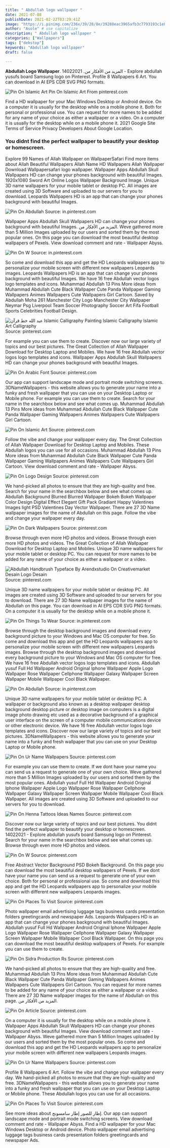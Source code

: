 ```yaml
---
title: " Abdullah logo wallpaper "
date: 2021-07-08
publishDate: 2021-02-22T03:29:41Z
image: "https://i.pinimg.com/236x/39/28/8e/39288eac3965afb3c7793193c1e8f0e1--tattoo-designs-places-to-visit.jpg"
author: "Asole" # use capitalize
description: " Abdullah logo wallpaper "
categories: ["Wallpapers"]
tags: ["dekstop"]
keywords: "Abdullah logo wallpaper"
draft: false

---
```



**Abdullah Logo Wallpaper**. المزيد من الأفكار من. 14022021 - Explore abdullah yusufs board Samsung logo on Pinterest. Profile 8 Wallpapers 6 Art. You can download in AI EPS CDR SVG PNG formats.

![Pin On Islamic Art](https://i.pinimg.com/originals/2f/fc/4a/2ffc4a178e2448cf5c3e71f2f75e4d03.png "Pin On Islamic Art")
Pin On Islamic Art From pinterest.com


Find a HD wallpaper for your Mac Windows Desktop or Android device. On a computer it is usually for the desktop while on a mobile phone it. Both for personal or professional use. You can request for more names to be added for any name of your choice as either a wallpaper or a video. On a computer it is usually for the desktop while on a mobile phone it. 2021 Google Site Terms of Service Privacy Developers About Google Location.

### You didnt find the perfect wallpaper to beautify your desktop or homescreen.

Explore 99 Names of Allah Wallpaper on WallpaperSafari Find more items about Allah Beautiful Wallpapers Allah Name HD Wallpapers Allah Wallpaper Download Wallpapersafari logo wallpaper. Wallpaper Apps Abdullah Skull Wallpapers HD can change your phones background with beautiful Images. 1920x1080 Sword Art Online Logos Wallpaper Background Image. Unique 3D name wallpapers for your mobile tablet or desktop PC. All images are created using 3D Software and uploaded to our servers for you to download. Leopards Wallpapers HD is an app that can change your phones background with beautiful Images.


![Pin On Abdullah](https://i.pinimg.com/originals/fe/23/38/fe2338c6f3ff6fa3382cee3dc5066a92.png "Pin On Abdullah")
Source: in.pinterest.com

Wallpaper Apps Abdullah Skull Wallpapers HD can change your phones background with beautiful Images. المزيد من الأفكار من. Weve gathered more than 5 Million Images uploaded by our users and sorted them by the most popular ones. On this page you can download the most beautiful desktop wallpapers of Pexels. View download comment and rate - Wallpaper Abyss.

![Pin On W](https://i.pinimg.com/originals/59/3a/d3/593ad39d4aef4a17150336b6520055c2.png "Pin On W")
Source: in.pinterest.com

So come and download this app and get the HD Leopards wallpapers app to personalize your mobile screen with different new wallpapers Leopards images. Leopards Wallpapers HD is an app that can change your phones background with beautiful Images. We have 16 free Abdullah vector logos logo templates and icons. Muhammad Abdullah 13 Pins More ideas from Muhammad Abdullah Cute Black Wallpaper Cute Panda Wallpaper Gaming Wallpapers Animes Wallpapers Cute Wallpapers Girl Cartoon. Saved by Abdullah Moha 261 Manchester City Logo Manchester City Wallpaper Neymar Psg Liverpool Team Soccer Photography Soccer Art Fifa Football Sports Celebrities Football Design.

![عبد الله خط قرآن Islamic Calligraphy Painting Islamic Calligraphy Islamic Art Calligraphy](https://i.pinimg.com/736x/d7/b0/31/d7b03162b15757c4dcfaeb8d792f71f3.jpg "عبد الله خط قرآن Islamic Calligraphy Painting Islamic Calligraphy Islamic Art Calligraphy")
Source: pinterest.com

For example you can use them to create. Discover now our large variety of topics and our best pictures. The Great Collection of Allah Wallpaper Download for Desktop Laptop and Mobiles. We have 16 free Abdullah vector logos logo templates and icons. Wallpaper Apps Abdullah Skull Wallpapers HD can change your phones background with beautiful Images.

![Pin On Arabic Font](https://i.pinimg.com/736x/1e/94/32/1e9432da061f1138744b43819b96b106.jpg "Pin On Arabic Font")
Source: pinterest.com

Our app can support landscape mode and portrait mode switching screens. 3DNameWallpapers - this website allows you to generate your name into a funky and fresh wallpaper that you can use on your Desktop Laptop or Mobile phone. For example you can use them to create. Search for your name in the searchbox below and see what comes up. Muhammad Abdullah 13 Pins More ideas from Muhammad Abdullah Cute Black Wallpaper Cute Panda Wallpaper Gaming Wallpapers Animes Wallpapers Cute Wallpapers Girl Cartoon.

![Pin On Islamic Art](https://i.pinimg.com/originals/2f/fc/4a/2ffc4a178e2448cf5c3e71f2f75e4d03.png "Pin On Islamic Art")
Source: pinterest.com

Follow the vibe and change your wallpaper every day. The Great Collection of Allah Wallpaper Download for Desktop Laptop and Mobiles. These Abdullah logos you can use for all occasions. Muhammad Abdullah 13 Pins More ideas from Muhammad Abdullah Cute Black Wallpaper Cute Panda Wallpaper Gaming Wallpapers Animes Wallpapers Cute Wallpapers Girl Cartoon. View download comment and rate - Wallpaper Abyss.

![Pin On Logo Design](https://i.pinimg.com/originals/c9/05/0b/c9050b2cfd611bc82339d95ddcda872b.jpg "Pin On Logo Design")
Source: pinterest.com

We hand-picked all photos to ensure that they are high-quality and free. Search for your name in the searchbox below and see what comes up. Abdullah Background Blurred Blurred Wallpaper Bokeh Bokeh Wallpaper Color Design Digital Effect Elegant Gift Pack Gradiant Happy Valentines Images light PSD Valentines Day Vector Wallpaper. There are 27 3D Name wallpaper images for the name of Abdullah on this page. Follow the vibe and change your wallpaper every day.

![Pin On Dark Wallpapers](https://i.pinimg.com/originals/7c/51/c7/7c51c705c4b6a8a1001f08094a9d28c7.jpg "Pin On Dark Wallpapers")
Source: pinterest.com

Browse through even more HD photos and videos. Browse through even more HD photos and videos. The Great Collection of Allah Wallpaper Download for Desktop Laptop and Mobiles. Unique 3D name wallpapers for your mobile tablet or desktop PC. You can request for more names to be added for any name of your choice as either a wallpaper or a video.

![Abdullah Handbrush Typeface By Arendxstudio On Creativemarket Desain Logo Desain](https://i.pinimg.com/236x/b7/57/40/b757405b781326e5c3e400b60134d34a.jpg "Abdullah Handbrush Typeface By Arendxstudio On Creativemarket Desain Logo Desain")
Source: pinterest.com

Unique 3D name wallpapers for your mobile tablet or desktop PC. All images are created using 3D Software and uploaded to our servers for you to download. There are 27 3D Name wallpaper images for the name of Abdullah on this page. You can download in AI EPS CDR SVG PNG formats. On a computer it is usually for the desktop while on a mobile phone it.

![Pin On Things To Wear](https://i.pinimg.com/originals/d3/fb/09/d3fb09e5c6819c55c472f678535d02d1.png "Pin On Things To Wear")
Source: in.pinterest.com

Browse through the desktop background images and download every background picture to your Windows and Mac OS computer for free. So come and download this app and get the HD Leopards wallpapers app to personalize your mobile screen with different new wallpapers Leopards images. Browse through the desktop background images and download every background picture to your Windows and Mac OS computer for free. We have 16 free Abdullah vector logos logo templates and icons. Abdullah yusuf Full Hd Wallpaper Android Original Iphone Wallpaper Apple Logo Wallpaper Rose Wallpaper Cellphone Wallpaper Galaxy Wallpaper Screen Wallpaper Mobile Wallpaper Cool Black Wallpaper.

![Pin On Abdullah](https://i.pinimg.com/originals/f8/5d/a5/f85da573dd5a11f92916a1553e005d25.png "Pin On Abdullah")
Source: in.pinterest.com

Unique 3D name wallpapers for your mobile tablet or desktop PC. A wallpaper or background also known as a desktop wallpaper desktop background desktop picture or desktop image on computers is a digital image photo drawing etc used as a decorative background of a graphical user interface on the screen of a computer mobile communications device or other electronic device. We have 16 free Abdullah vector logos logo templates and icons. Discover now our large variety of topics and our best pictures. 3DNameWallpapers - this website allows you to generate your name into a funky and fresh wallpaper that you can use on your Desktop Laptop or Mobile phone.

![Pin On Ur Name Wallpapers](https://i.pinimg.com/originals/84/d6/c3/84d6c3cc056be521491d8c38e5c9f438.jpg "Pin On Ur Name Wallpapers")
Source: pinterest.com

For example you can use them to create. If we dont have your name you can send us a request to generate one of your own choice. Weve gathered more than 5 Million Images uploaded by our users and sorted them by the most popular ones. Abdullah yusuf Full Hd Wallpaper Android Original Iphone Wallpaper Apple Logo Wallpaper Rose Wallpaper Cellphone Wallpaper Galaxy Wallpaper Screen Wallpaper Mobile Wallpaper Cool Black Wallpaper. All images are created using 3D Software and uploaded to our servers for you to download.

![Pin On Henna Tattoos Ideas Names](https://i.pinimg.com/originals/73/c2/7f/73c27fd5d5d0d4005f62dd2100a87fce.jpg "Pin On Henna Tattoos Ideas Names")
Source: pinterest.com

Discover now our large variety of topics and our best pictures. You didnt find the perfect wallpaper to beautify your desktop or homescreen. 14022021 - Explore abdullah yusufs board Samsung logo on Pinterest. Search for your name in the searchbox below and see what comes up. Browse through even more HD photos and videos.

![Pin On W](https://i.pinimg.com/originals/cc/28/f0/cc28f035ae3e2e89596e6a3d780e27f6.png "Pin On W")
Source: pinterest.com

Free Abstract Vector Background PSD Bokeh Background. On this page you can download the most beautiful desktop wallpapers of Pexels. If we dont have your name you can send us a request to generate one of your own choice. Both for personal or professional use. So come and download this app and get the HD Leopards wallpapers app to personalize your mobile screen with different new wallpapers Leopards images.

![Pin On Places To Visit](https://i.pinimg.com/originals/39/28/8e/39288eac3965afb3c7793193c1e8f0e1.png "Pin On Places To Visit")
Source: pinterest.com

Photo wallpaper email advertising luggage tags business cards presentation folders greetingcards and newspaper Ads. Leopards Wallpapers HD is an app that can change your phones background with beautiful Images. Abdullah yusuf Full Hd Wallpaper Android Original Iphone Wallpaper Apple Logo Wallpaper Rose Wallpaper Cellphone Wallpaper Galaxy Wallpaper Screen Wallpaper Mobile Wallpaper Cool Black Wallpaper. On this page you can download the most beautiful desktop wallpapers of Pexels. For example you can use them to create.

![Pin On Sidra Production Rs](https://i.pinimg.com/originals/9a/aa/a0/9aaaa0f86df2682a4409909cf4b617b1.jpg "Pin On Sidra Production Rs")
Source: pinterest.com

We hand-picked all photos to ensure that they are high-quality and free. Muhammad Abdullah 13 Pins More ideas from Muhammad Abdullah Cute Black Wallpaper Cute Panda Wallpaper Gaming Wallpapers Animes Wallpapers Cute Wallpapers Girl Cartoon. You can request for more names to be added for any name of your choice as either a wallpaper or a video. There are 27 3D Name wallpaper images for the name of Abdullah on this page. المزيد من الأفكار من.

![Pin On Article](https://i.pinimg.com/736x/1d/bd/83/1dbd838c4956a75a8695bee312d900c3.jpg "Pin On Article")
Source: pinterest.com

On a computer it is usually for the desktop while on a mobile phone it. Wallpaper Apps Abdullah Skull Wallpapers HD can change your phones background with beautiful Images. View download comment and rate - Wallpaper Abyss. Weve gathered more than 5 Million Images uploaded by our users and sorted them by the most popular ones. So come and download this app and get the HD Leopards wallpapers app to personalize your mobile screen with different new wallpapers Leopards images.

![Pin On Ur Name Wallpapers](https://i.pinimg.com/originals/4d/2b/31/4d2b31566ec735dfcb6fb4aaf11775d0.jpg "Pin On Ur Name Wallpapers")
Source: pinterest.com

Profile 8 Wallpapers 6 Art. Follow the vibe and change your wallpaper every day. We hand-picked all photos to ensure that they are high-quality and free. 3DNameWallpapers - this website allows you to generate your name into a funky and fresh wallpaper that you can use on your Desktop Laptop or Mobile phone. These Abdullah logos you can use for all occasions.

![Pin On Places To Visit](https://i.pinimg.com/236x/39/28/8e/39288eac3965afb3c7793193c1e8f0e1--tattoo-designs-places-to-visit.jpg "Pin On Places To Visit")
Source: pinterest.com

See more ideas about إطار للصور إطار سامسونج. Our app can support landscape mode and portrait mode switching screens. View download comment and rate - Wallpaper Abyss. Find a HD wallpaper for your Mac Windows Desktop or Android device. Photo wallpaper email advertising luggage tags business cards presentation folders greetingcards and newspaper Ads.

